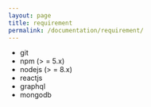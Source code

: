 ```yaml
---
layout: page
title: requirement
permalink: /documentation/requirement/
---
```


* git
* npm (> = 5.x)
* nodejs (> = 8.x)
* reactjs
* graphql
* mongodb